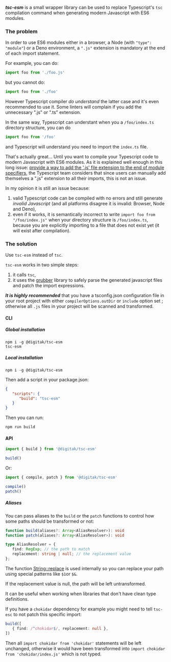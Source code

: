 ***tsc-esm*** is a small wrapper library can be used to replace Typescript's `tsc` compilation command when generating modern Javascript with ES6 modules.

### The problem

In order to use ES6 modules either in a browser, a Node (with `"type": "module"`) or a Deno environment, a `".js"` extension is mandatory at the end of each import statement.

For example, you can do:

```ts
import foo from './foo.js'
```

but you cannot do:


```ts
import foo from './foo'
```

However Typescript compiler *do understand* the latter case and it's even recommended to use it. Some linters will complain if you add the unnecessary ".js" or ".ts" extension.

In the same way, Typescript can understant when you a `/foo/index.ts` directory structure, you can do

```ts
import foo from '/foo'
```

and Typescript will understand you need to import the `index.ts` file.

That's actually great... Until you want to compile your Typescript code to modern Javascript with ES6 modules. As it is explained well enough in this long issue: [provide a way to add the '.js' file extension to the end of module specifiers](https://github.com/microsoft/TypeScript/issues/16577), the Typescript team considers that since users can manually add themselves a ".js" extension to all their imports, this is not an issue.

In my opinion it is still an issue because:

1. valid Typescript code can be compiled with no errors and still generate *invalid Javascript* (and all platforms disagree it is invalid: Browser, Node and Deno),
2. even if it works, it is semantically incorrect to write `import foo from "/foo/index.js"` when your directory structure is `/foo/index.ts`, because you are explicitly importing to a file that does not exist yet (it will exist after compilation).

### The solution

Use `tsc-esm` instead of `tsc`.

`tsc-esm` works in two simple steps:

1. it calls `tsc`,
2. it uses the [grubber](https://www.npmjs.com/package/@digitak/grubber) library to safely parse the generated javascript files and patch the import expressions.

***It is highly recommended*** that you have a tsconfig.json configuration file in your root project with either `compilerOptions.outDir` or `include` option set ; otherwise all `.js` files in your project will be scanned and transformed.

#### CLI

##### Global installation

```
npm i -g @digitak/tsc-esm
tsc-esm
```

##### Local installation

```
npm i -g @digitak/tsc-esm
```

Then add a script in your package.json:

```json
{
   "scripts": {
      "build": "tsc-esm"
   }
}
```

Then you can run:

```
npm run build
```

#### API

```ts
import { build } from '@digitak/tsc-esm'

build()
```

Or:

```ts
import { compile, patch } from '@digitak/tsc-esm'

compile()
patch()
```

##### Aliases

You can pass aliases to the `build` or the `patch` functions to control how some paths should be transformed or not:

```ts
function build(aliases?: Array<AliasResolver>): void
function patch(aliases?: Array<AliasResolver>): void

type AliasResolver = {
   find: RegExp; // the path to match
   replacement: string | null; // the replacement value
};
```

The function [String::replace](https://developer.mozilla.org/en-US/docs/Web/JavaScript/Reference/Global_Objects/String/replace) is used internally so you can replace your path using special patterns like `$1`or `$&`.

If the replacement value is null, the path will be left untransformed.

It can be useful when working when libraries that don't have clean type definitions.

If you have a `chokidar` dependency for example you might need to tell `tsc-esc` to not patch this specific import:

```ts
build([
   { find: /^chokidar$/, replacement: null },
])
```

Then all `import chokidar from 'chokidar'` statements will be left unchanged, otherwise it would have been transformed into `import chokidar from 'chokidar/index.js'` which is not typed.
